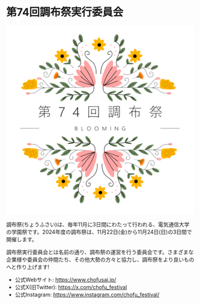# 第74回調布祭実行委員会

<p align="center">
<img src="./74th-logo.png">
</p>

調布祭(ちょうふさい)は、毎年11月に3日間にわたって行われる、電気通信大学の学園祭です。2024年度の調布祭は、11月22日(金)から11月24日(日)の3日間で開催します。

調布祭実行委員会とは名前の通り、調布祭の運営を行う委員会です。さまざまな企業様や委員会の仲間たち、その他大勢の方々と協力し、調布祭をより良いものへと作り上げます!

- 公式Webサイト: https://www.chofusai.jp/
- 公式X(旧Twitter): https://x.com/chofu_festival
- 公式Instagram: https://www.instagram.com/chofu_festival/
